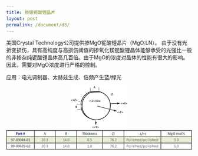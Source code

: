 ```yaml
---
title: 掺镁铌酸锂晶片
layout: post
permalink: /document/d3/
---
```


美国Crystal Technology公司提供掺MgO铌酸锂晶片（MgO:LN）。 由于没有光折变损伤，具有高纯度与高损伤阈值的掺氧化镁铌酸锂晶体能够承受的光强比一般的非掺杂纯铌酸锂晶体高几百倍。由于MgO的浓度对晶体的性能有很大的影响。因此，需要对MgO浓度进行严格的控制。

应用：电光调制器、太赫兹生成、倍频产生蓝/绿光

<div  align="center">
    <img src="/img/d31.gif" class="img-responsive"> 
</div>

<div  align="center">
    <img src="/img/d32.jpg" class="img-responsive"> 
</div>
